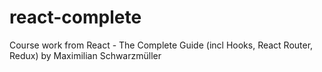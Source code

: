 # react-complete
Course work from React - The Complete Guide (incl Hooks, React Router, Redux) by Maximilian Schwarzmüller
